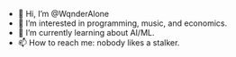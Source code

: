 - 👋 Hi, I’m @WqnderAlone
- 👀 I’m interested in programming, music, and economics.
- 🌱 I’m currently learning about AI/ML.
- 📫 How to reach me: nobody likes a stalker. 

<!---
WqnderAlone/WqnderAlone is a ✨ special ✨ repository because its `README.md` (this file) appears on your GitHub profile.
You can click the Preview link to take a look at your changes.
--->

